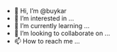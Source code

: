 - 👋 Hi, I’m @buykar
- 👀 I’m interested in ...
- 🌱 I’m currently learning ...
- 💞️ I’m looking to collaborate on ...
- 📫 How to reach me ...

<!---
buykar/buykar is a ✨ special ✨ repository because its `README.md` (this file) appears on your GitHub profile.
You can click the Preview link to take a look at your changes.
--->
